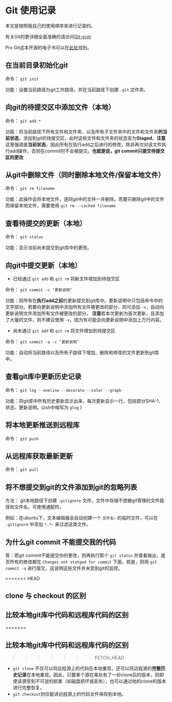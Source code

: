 # Git 使用记录

本文是按照我自己的使用顺序来进行记录的。

有关Git的更详细全面准确的请访问[Git-scm](http://git-scm.com/book/zh)

Pro Git这本开源的电子书可以在[此处](http://git-scm.com/blog/2010/06/09/pro-git-zh.html)找到。

## 在当前目录初始化git

命令： `git init` 

功能：设置当前路径为git工作路径，并在当前路径下创建 `.git` 文件夹。 

## 向git的待提交区中添加文件（本地）

命令： `git add *`

功能：将当前路径下所有文件和文件夹、以及所有子文件夹中的文件和文件夹**的当前状态**，添加到git的待提交区，此时这些文件和文件夹的状态变为**Staged**。**注意**这里强调是**当前状态**，因此所有在执行add之后进行的修改，除非再次对该文件执行add操作，否则在commit时不会被提交。**也就是说，git commit只提交待提交区的更改**

## 从git中删除文件（同时删除本地文件/保留本地文件）

命令： `git rm filename`

功能：此操作会将本地文件，连同git中的文件一并删除。若要只删除git中的文件而保留本地文件，需要使用 `git rm --cached filename`

## 查看待提交的更新（本地）

命令： `git status`

功能：显示当前尚未提交到git库中的更改。

## 向git中提交更新（本地）

- 已经通过 `git add` 和 `git rm` 将新文件增加到待提交区

命令： `git commit -c ‘更新说明’`

功能：将所有在**执行add之前**的更新提交到git库中。更新说明中只包括命令中的文字部分。若要向更新说明中添加所有文件被更改的部分，则可添加 `-v`，自动向更新说明文件添加所有文件被更改的部分。 **注意**若本次更新为首次更新，且添加了大量的文件，则不建议使用 `-v`，因为有可能会向更新说明中添加上万行内容。

- 尚未通过 `git add` 和 `git rm` 将文件增加到待提交区

命令： `git commit -a -c ‘更新说明’`

功能：自动将当前路径以及所有子路径下增加、删除和修改的文件更新到git库中。

## 查看git库中更新历史记录

命令： `git log --oneline --decorate --color --graph`

功能：将git库中所有历史更新显示出来，每次更新显示一行，包括部分SHA-1、状态、更新说明。(zsh中缩写为 `glog` )

## 将本地更新推送到远程库

命令： `git push`

## 从远程库获取最新更新

命令： `git pull`

## 将不想提交到git的文件添加到git的忽略列表

方法： git本地路径下创建 `.gitignore` 文件，文件中存储不想被git管理的文件路径和文件名，可使用通配符。

例如：在ubuntu下，文本编辑器会自动创建一个 `文件名~` 的临时文件，可以在 `.gitignore` 中添加 `*.*~` 来过滤这类文件。

## 为什么git commit 不能提交我的代码

答：若git commit不能提交你的更改，则再执行那个 `git status` 并查看输出，是否所有的修改都在 `Changes not statged for commit` 下面，若是，则用 `git commit -a` 进行提交，这说明这些文件并未受到git的监控。

<<<<<<< HEAD
## clone 与 checkout 的区别

## 比较本地git库中代码和远程库代码的区别
=======
## 比较本地git库中代码和远程库代码的区别



>>>>>>> FETCH_HEAD

- `git clone` 不仅可以将远程源上的代码在本地重现，还可以将远程源的**完整历史记录**在本地重现。因此，只要某个源在某处有了一份clone后的版本，则即使该源受到不可逆的损害（如磁盘损坏或丢失），也可以通过他的clone的版本进行完整恢复。
- `git checkout`则仅能讲远程源上的代码文件保存到本地。

